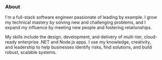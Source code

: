 ### About
I'm a full-stack software engineer passionate of leading by example. I grow my technical mastery by solving new and challenging problems, and I expand my influence by meeting new people and fostering relationships.

My skills include the design, development, and delivery of multi-tier, cloud-ready enterprise .NET and Node.js apps. I use my knowledge, creativity, and leadership to help businesses identify risks, find solutions, and build robust, scalable systems.
